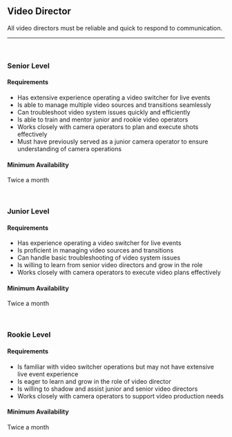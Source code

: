 ## Video Director

All video directors must be reliable and quick to respond to communication.

- - -
<br> 

### Senior Level

#### Requirements
- Has extensive experience operating a video switcher for live events
- Is able to manage multiple video sources and transitions seamlessly
- Can troubleshoot video system issues quickly and efficiently
- Is able to train and mentor junior and rookie video operators
- Works closely with camera operators to plan and execute shots effectively
- Must have previously served as a junior camera operator to ensure understanding of camera operations

#### Minimum Availability
Twice a month

<br>

### Junior Level

#### Requirements
- Has experience operating a video switcher for live events
- Is proficient in managing video sources and transitions
- Can handle basic troubleshooting of video system issues
- Is willing to learn from senior video directors and grow in the role
- Works closely with camera operators to execute video plans effectively

#### Minimum Availability
Twice a month

<br>

### Rookie Level

#### Requirements
- Is familiar with video switcher operations but may not have extensive live event experience
- Is eager to learn and grow in the role of video director
- Is willing to shadow and assist junior and senior video directors
- Works closely with camera operators to support video production needs

#### Minimum Availability
Twice a month